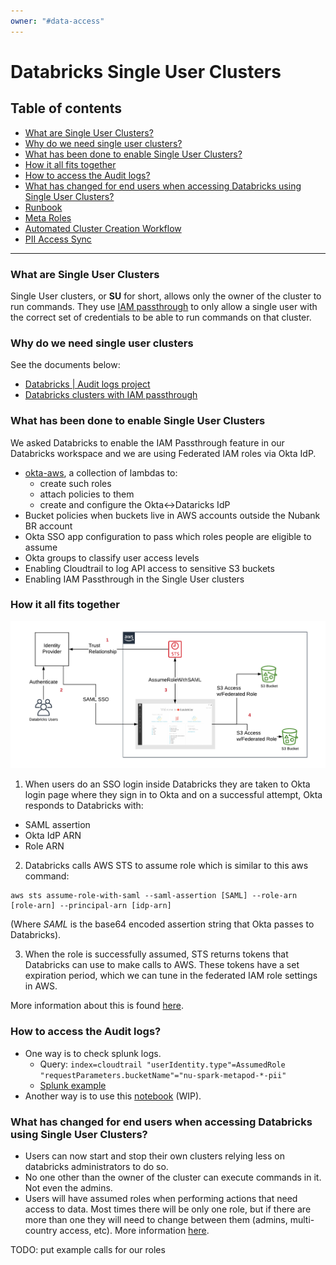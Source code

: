 ```yaml
---
owner: "#data-access"
---
```


<!-- markdownlint-disable-file -->

# Databricks Single User Clusters

## Table of contents

- [What are Single User Clusters?](#What-are-Single-User-Clusters)
- [Why do we need single user clusters?](#Why-do-we-need-single-user-clusters)
- [What has been done to enable Single User Clusters?](#What-has-been-done-to-enable-Single-User-Clusters)
- [How it all fits together](#How-it-all-fits-together)
- [How to access the Audit logs?](#How-to-access-the-Audit-logs)
- [What has changed for end users when accessing Databricks using Single User Clusters?](#What-has-changed-for-end-users-when-accessing-Databricks-using-Single-User-Clusters)
- [Runbook](runbook.md)
- [Meta Roles](meta-roles.md)
- [Automated Cluster Creation Workflow](automation_workflow.md)
- [PII Access Sync](../pii_access_sync.md)

---

### What are Single User Clusters
Single User clusters, or **SU** for short, allows only the owner of the cluster to run commands. They use [IAM passthrough](https://databricks.com/blog/2019/03/26/introducing-databricks-aws-iam-credential-passthrough.html) to only allow a single user with the correct set of credentials to be able to run commands on that cluster.


### Why do we need single user clusters
See the documents below:
- [Databricks | Audit logs project](https://docs.google.com/document/d/1u3UsYd41zSLKK2tUVJoii-atccHj1fDap2LnOtn-X8k/edit#)
- [Databricks clusters with IAM passthrough](https://docs.google.com/document/d/1rS10962Fs00dxOVf3wqPZUjQn6dWP3NXv799cX-oAKQ/edit#heading=h.rh7lmocdh51)

### What has been done to enable Single User Clusters

We asked Databricks to enable the IAM Passthrough feature in our Databricks workspace and we are using Federated IAM roles via Okta IdP.

- [okta-aws](https://github.com/nubank/okta-aws/tree/master/src/okta_aws/databricks), a collection of lambdas to:
    - create such roles
    - attach policies to them
    - create and configure the Okta<->Dataricks IdP
- Bucket policies when buckets live in AWS accounts outside the Nubank BR account
- Okta SSO app configuration to pass which roles people are eligible to assume
- Okta groups to classify user access levels
- Enabling Cloudtrail to log API access to sensitive S3 buckets
- Enabling IAM Passthrough in the Single User clusters


### How it all fits together

![federation-workflow image](../../../images/databricks-su-federated-workflow.png)

1. When users do an SSO login inside Databricks they are taken to Okta login page where they sign in to Okta and on a successful attempt, Okta responds to Databricks with:
 - SAML assertion
 - Okta IdP ARN
 - Role ARN

2. Databricks calls AWS STS to assume role which is similar to this aws command:

```shell
aws sts assume-role-with-saml --saml-assertion [SAML] --role-arn [role-arn] --principal-arn [idp-arn]
```
(Where *SAML* is the base64 encoded assertion string that Okta passes to Databricks).

3. When the role is successfully assumed, STS returns tokens that Databricks can use to make calls to AWS. These tokens have a set expiration period, which we can tune in the federated IAM role settings in AWS.

More information about this is found [here](https://databricks.com/blog/2019/03/26/introducing-databricks-aws-iam-credential-passthrough.html).

### How to access the Audit logs?

- One way is to check splunk logs.
    - Query: `index=cloudtrail "userIdentity.type"=AssumedRole "requestParameters.bucketName"="nu-spark-metapod-*-pii"`
    - [Splunk example](https://nubank.splunkcloud.com/en-US/app/search/search?dispatch.sample_ratio=1&display.page.search.mode=smart&workload_pool=&q=search%20index%3Dcloudtrail%20%22userIdentity.type%22%3DAssumedRole%20%22requestParameters.bucketName%22%3D%22nu-spark-metapod-*-pii%22&earliest=-7d%40h&latest=now&sid=1595857560.390667_DE08CBB6-443D-4023-8E7E-1C4456F2B708)
- Another way is to use this [notebook](https://nubank.cloud.databricks.com/#notebook/4970274) (WIP).

### What has changed for end users when accessing Databricks using Single User Clusters?

- Users can now start and stop their own clusters relying less on databricks administrators to do so.
- No one other than the owner of the cluster can execute commands in it. Not even the admins.
- Users will have assumed roles when performing actions that need access to data. Most times there will be only one role, but if there are more than one they will need to change between them (admins, multi-country access, etc).  More information [here](https://docs.databricks.com/dev-tools/databricks-utils.html#credentials-utilities).

TODO: put example calls for our roles
